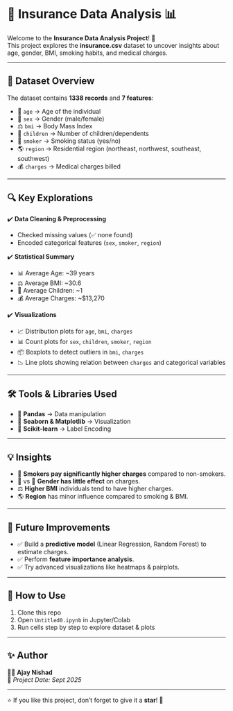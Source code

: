 # 🏥 Insurance Data Analysis 📊  

Welcome to the **Insurance Data Analysis Project**! 🚀  
This project explores the **insurance.csv** dataset to uncover insights about age, gender, BMI, smoking habits, and medical charges.  

---

## 📂 Dataset Overview  
The dataset contains **1338 records** and **7 features**:  

- 👤 `age` → Age of the individual  
- 🚻 `sex` → Gender (male/female)  
- ⚖️ `bmi` → Body Mass Index  
- 👶 `children` → Number of children/dependents  
- 🚬 `smoker` → Smoking status (yes/no)  
- 🌎 `region` → Residential region (northeast, northwest, southeast, southwest)  
- 💰 `charges` → Medical charges billed  

---

## 🔍 Key Explorations  
✔️ **Data Cleaning & Preprocessing**  
- Checked missing values (✅ none found)  
- Encoded categorical features (`sex`, `smoker`, `region`)  

✔️ **Statistical Summary**  
- 📊 Average Age: ~39 years  
- ⚖️ Average BMI: ~30.6  
- 👶 Average Children: ~1  
- 💰 Average Charges: ~$13,270  

✔️ **Visualizations**  
- 📈 Distribution plots for `age`, `bmi`, `charges`  
- 📊 Count plots for `sex`, `children`, `smoker`, `region`  
- 📦 Boxplots to detect outliers in `bmi`, `charges`  
- 📉 Line plots showing relation between `charges` and categorical variables  

---

## 🛠️ Tools & Libraries Used  
- 🐼 **Pandas** → Data manipulation  
- 🎨 **Seaborn & Matplotlib** → Visualization  
- 🤖 **Scikit-learn** → Label Encoding  

---

## 💡 Insights  
- 🚬 **Smokers pay significantly higher charges** compared to non-smokers.  
- 👨 vs 👩 **Gender has little effect** on charges.  
- ⚖️ **Higher BMI** individuals tend to have higher charges.  
- 🌎 **Region** has minor influence compared to smoking & BMI.  

---

## 🚀 Future Improvements  
- ✅ Build a **predictive model** (Linear Regression, Random Forest) to estimate charges.  
- ✅ Perform **feature importance analysis**.  
- ✅ Try advanced visualizations like heatmaps & pairplots.  

---

## 📌 How to Use  
1. Clone this repo  
2. Open `Untitled0.ipynb` in Jupyter/Colab  
3. Run cells step by step to explore dataset & plots  

---

## ✨ Author  
👨‍💻 **Ajay Nishad**  
📅 *Project Date: Sept 2025*  

---

⭐ If you like this project, don’t forget to give it a **star**! 🌟
